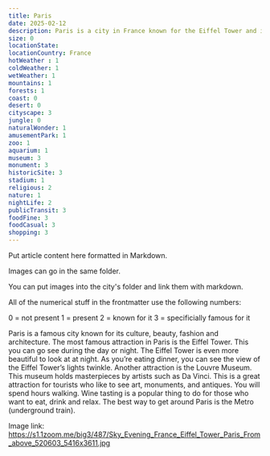 ```yaml
---
title: Paris
date: 2025-02-12
description: Paris is a city in France known for the Eiffel Tower and its fashion.
size: 0
locationState: 
locationCountry: France
hotWeather : 1
coldWeather: 1
wetWeather: 1
mountains: 1
forests: 1
coast: 0
desert: 0
cityscape: 3
jungle: 0
naturalWonder: 1
amusementPark: 1
zoo: 1
aquarium: 1
museum: 3
monument: 3
historicSite: 3
stadium: 1
religious: 2
nature: 1
nightLife: 2
publicTransit: 3
foodFine: 3
foodCasual: 3
shopping: 3
---
```


Put article content here formatted in Markdown.

Images can go in the same folder.

You can put images into the city's folder and link them with markdown.

All of the numerical stuff in the frontmatter use the following numbers:

0 = not present
1 = present
2 = known for it
3 = specificially famous for it

Paris is a famous city known for its culture, beauty, fashion and architecture. The most famous attraction in Paris is the Eiffel Tower. This you can go see during the day or night. The Eiffel Tower is even more beautiful to look at at night. As you’re eating dinner, you can see the view of the Eiffel Tower’s lights twinkle. Another attraction is the Louvre Museum. This museum holds masterpieces by artists such as Da Vinci. This is a great attraction for tourists who like to see art, monuments, and antiques. You will spend hours walking. Wine tasting is a popular thing to do for those who want to eat, drink and relax. The best way to get around Paris is the Metro (underground train).


Image link: https://s1.1zoom.me/big3/487/Sky_Evening_France_Eiffel_Tower_Paris_From_above_520603_5416x3611.jpg

